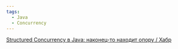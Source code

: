 ```yaml
---
tags:
  - Java
  - Concurrency
---
```


[Structured Concurrency в Java: наконец-то находит опору / Хабр](https://habr.com/ru/companies/spring_aio/articles/930812/)